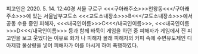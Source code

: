 피고인은 2020. 5. 14. 12:40경 서울 구로구 <<<구아래주소>>>천왕동<<</구아래주소>>>에 있는 서울남부교도소 <<<교도소내장소>>>B<<</교도소내장소>>>에서 공동 수용 중인 피해자, <<<내국인이름>>>C<<</내국인이름>>>, <<<내국인이름>>>D<<</내국인이름>>> 등과 함께 바둑이 게임을 하던 중 피해자가 게임에서 진 피고인을 보고 웃었다는 이유로 화가 나 피해자 몰래 피해자의 커피 속에 수면유도제인 디아제팜 불상량을 넣어 피해자가 이를 마시게 하여 폭행하였다.